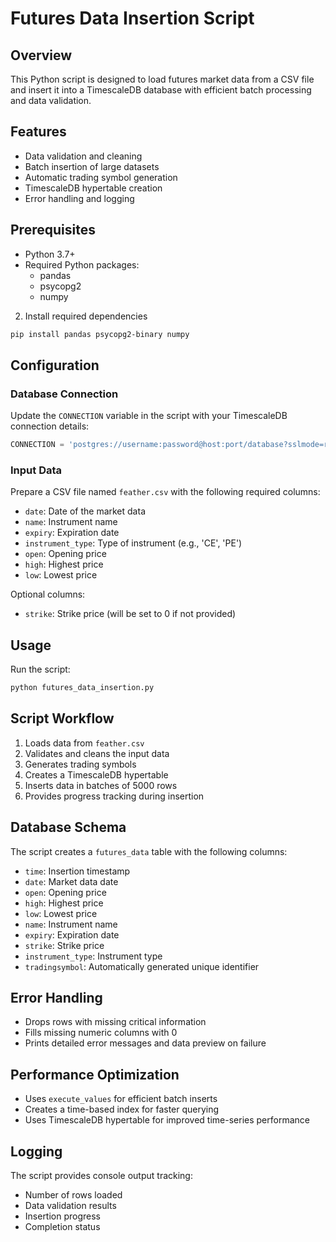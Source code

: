 # Futures Data Insertion Script

## Overview
This Python script is designed to load futures market data from a CSV file and insert it into a TimescaleDB database with efficient batch processing and data validation.

## Features
- Data validation and cleaning
- Batch insertion of large datasets
- Automatic trading symbol generation
- TimescaleDB hypertable creation
- Error handling and logging

## Prerequisites
- Python 3.7+
- Required Python packages:
  - pandas
  - psycopg2
  - numpy



2. Install required dependencies
```bash
pip install pandas psycopg2-binary numpy
```

## Configuration

### Database Connection
Update the `CONNECTION` variable in the script with your TimescaleDB connection details:
```python
CONNECTION = 'postgres://username:password@host:port/database?sslmode=require'
```

### Input Data
Prepare a CSV file named `feather.csv` with the following required columns:
- `date`: Date of the market data
- `name`: Instrument name
- `expiry`: Expiration date
- `instrument_type`: Type of instrument (e.g., 'CE', 'PE')
- `open`: Opening price
- `high`: Highest price
- `low`: Lowest price

Optional columns:
- `strike`: Strike price (will be set to 0 if not provided)

## Usage

Run the script:
```bash
python futures_data_insertion.py
```

## Script Workflow
1. Loads data from `feather.csv`
2. Validates and cleans the input data
3. Generates trading symbols
4. Creates a TimescaleDB hypertable
5. Inserts data in batches of 5000 rows
6. Provides progress tracking during insertion

## Database Schema
The script creates a `futures_data` table with the following columns:
- `time`: Insertion timestamp
- `date`: Market data date
- `open`: Opening price
- `high`: Highest price
- `low`: Lowest price
- `name`: Instrument name
- `expiry`: Expiration date
- `strike`: Strike price
- `instrument_type`: Instrument type
- `tradingsymbol`: Automatically generated unique identifier

## Error Handling
- Drops rows with missing critical information
- Fills missing numeric columns with 0
- Prints detailed error messages and data preview on failure

## Performance Optimization
- Uses `execute_values` for efficient batch inserts
- Creates a time-based index for faster querying
- Uses TimescaleDB hypertable for improved time-series performance

## Logging
The script provides console output tracking:
- Number of rows loaded
- Data validation results
- Insertion progress
- Completion status
